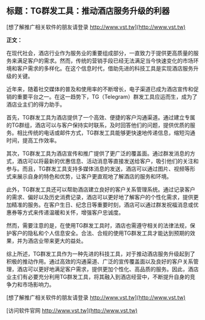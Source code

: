 ## **标题：TG群发工具：推动酒店服务升级的利器**

[想了解推广相关软件的朋友请登录 http://www.vst.tw](http://www.vst.tw)

**正文：**

在现代社会，酒店行业作为服务业的重要组成部分，一直致力于提供更高质量的服务来满足客户的需求。然而，传统的营销手段已经无法满足当今快速变化的市场环境和客户需求的多样化。在这个信息时代，借助先进的科技工具是实现酒店服务升级的关键。

近年来，随着社交媒体的普及和使用率的不断增长，电子渠道已成为酒店宣传和促销的重要平台之一。在这一趋势下，TG（Telegram）群发工具应运而生，成为了酒店业主们的得力助手。

首先，TG群发工具为酒店提供了一个高效、便捷的客户沟通渠道。通过建立专属的TG群组，酒店可以与客户保持实时联系，及时回答他们的问题，提供优质的服务。相比传统的电话或邮件方式，TG群发工具能够更快速地传递信息，缩短沟通时间，提高工作效率。

其次，TG群发工具为酒店宣传和推广提供了更广泛的覆盖面。通过群发消息的方式，酒店可以将最新的优惠信息、活动消息等直接发送给客户，吸引他们的关注和参与。而且，TG群发工具支持多媒体消息的发送，酒店可以通过图片、视频等形式来展示自身的特色和优势，让客户更直观地了解酒店的服务和环境。

此外，TG群发工具还可以帮助酒店建立良好的客户关系管理系统。通过记录客户的需求、偏好以及历史消费记录，酒店可以更好地了解客户的个性化需求，提供更加精准的服务。在客户生日、纪念日等重要时刻，酒店可以通过群发祝福消息或优惠券等方式来传递温暖和关怀，增强客户忠诚度。

然而，需要注意的是，在使用TG群发工具时，酒店也需遵守相关的法律法规，保护客户的隐私和个人信息安全。合法、合规的使用TG群发工具才能达到预期的效果，并为酒店业带来更大的益处。

综上所述，TG群发工具作为一种先进的科技工具，对于推动酒店服务升级起到了积极的推动作用。通过高效的沟通渠道、广泛的宣传覆盖面以及良好的客户关系管理，酒店可以更好地满足客户需求，提供更加个性化、高品质的服务。因此，酒店业主们有必要充分利用TG群发工具，将其融入到酒店经营中，不断提升自身的竞争力和市场影响力。

[想了解推广相关软件的朋友请登录 http://www.vst.tw](http://www.vst.tw)


[访问软件官网 http://www.vst.tw](http://www.vst.tw)
